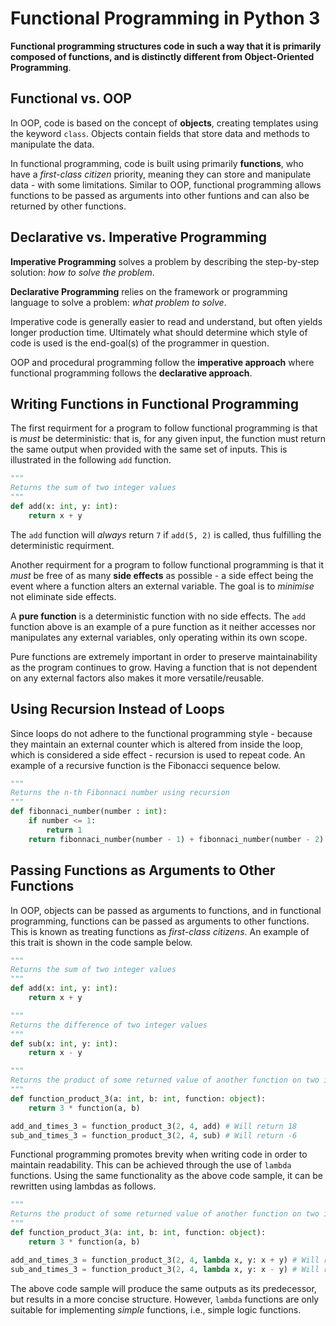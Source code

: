 # Functional Programming in Python 3

**Functional programming structures code in such a way that it is primarily composed of functions, and is distinctly different from Object-Oriented Programming**.

## Functional vs. OOP

In OOP, code is based on the concept of **objects**, creating templates using the keyword `class`. Objects contain fields that store data and methods to manipulate the data.

In functional programming, code is built using primarily **functions**, who have a *first-class citizen* priority, meaning they can store and manipulate data - with some limitations. Similar to OOP, functional programming allows functions to be passed as arguments into other funtions and can also be returned by other functions.

## Declarative vs. Imperative Programming

**Imperative Programming** solves a problem by describing the step-by-step solution: *how to solve the problem*.

**Declarative Programming** relies on the framework or programming language to solve a problem: *what problem to solve*.

Imperative code is generally easier to read and understand, but often yields longer production time. Ultimately what should determine which style of code is used is the end-goal(s) of the programmer in question.

OOP and procedural programming follow the **imperative approach** where functional programming follows  the **declarative approach**.

## Writing Functions in Functional Programming

The first requirment for a program to follow functional programming is that is *must* be deterministic: that is, for any given input, the function must return the same output when provided with the same set of inputs. This is illustrated in the following `add` function.

```py
"""
Returns the sum of two integer values
"""
def add(x: int, y: int):
    return x + y
```

The `add` function will *always* return `7` if `add(5, 2)` is called, thus fulfilling the deterministic requirment.

Another requirment for a program to follow functional programming is that it *must* be free of as many **side effects** as possible - a side effect being the event where a function alters an external variable. The goal is to *minimise* not eliminate side effects.

A **pure function** is a deterministic function with no side effects. The `add` function above is an example of a pure function as it neither accesses nor manipulates any external variables, only operating within its own scope.

Pure functions are extremely important in order to preserve maintainability as the program continues to grow. Having a function that is not dependent on any external factors also makes it more versatile/reusable.

## Using Recursion Instead of Loops

Since loops do not adhere to the functional programming style - because they maintain an external counter which is altered from inside the loop, which is considered a side effect - recursion is used to repeat code. An example of a recursive function is the Fibonacci sequence below.

```py
"""
Returns the n-th Fibonnaci number using recursion
"""
def fibonnaci_number(number : int):
    if number <= 1:
        return 1
    return fibonnaci_number(number - 1) + fibonnaci_number(number - 2)
```

## Passing Functions as Arguments to Other Functions

In OOP, objects can be passed as arguments to functions, and in functional programming, functions can be passed as arguments to other functions. This is known as treating functions as *first-class citizens*. An example of this trait is shown in the code sample below.

```py
"""
Returns the sum of two integer values
"""
def add(x: int, y: int):
    return x + y

"""
Returns the difference of two integer values
"""
def sub(x: int, y: int):
    return x - y

"""
Returns the product of some returned value of another function on two integer values
"""
def function_product_3(a: int, b: int, function: object):
    return 3 * function(a, b)

add_and_times_3 = function_product_3(2, 4, add) # Will return 18
sub_and_times_3 = function_product_3(2, 4, sub) # Will return -6
```

Functional programming promotes brevity when writing code in order to maintain readability. This can be achieved through the use of `lambda` functions. Using the same functionality as the above code sample, it can be rewritten using lambdas as follows.

```py
"""
Returns the product of some returned value of another function on two integer values
"""
def function_product_3(a: int, b: int, function: object):
    return 3 * function(a, b)

add_and_times_3 = function_product_3(2, 4, lambda x, y: x + y) # Will return 18
sub_and_times_3 = function_product_3(2, 4, lambda x, y: x - y) # Will return -6
```

The above code sample will produce the same outputs as its predecessor, but results in a more concise structure. However, `lambda` functions are only suitable for implementing *simple* functions, i.e., simple logic functions.